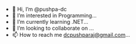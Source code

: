- 👋 Hi, I’m @pushpa-dc
- 👀 I’m interested in Programming...
- 🌱 I’m currently learning .NET...
- 💞️ I’m looking to collaborate on ...
- 📫 How to reach me dcpushparaj@gmail.com...

<!---
pushpa-dc/pushpa-dc is a ✨ special ✨ repository because its `README.md` (this file) appears on your GitHub profile.
You can click the Preview link to take a look at your changes.
--->
